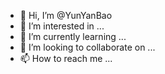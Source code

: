 - 👋 Hi, I’m @YunYanBao
- 👀 I’m interested in ...
- 🌱 I’m currently learning ...
- 💞️ I’m looking to collaborate on ...
- 📫 How to reach me ...

<!---
YunYanBao/YunYanBao is a ✨ special ✨ repository because its `README.md` (this file) appears on your GitHub profile.
You can click the Preview link to take a look at your changes.
--->
